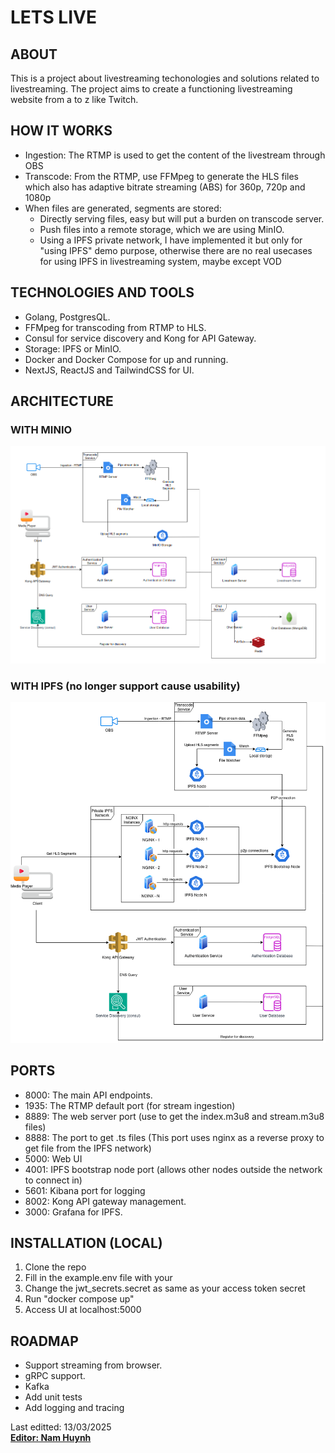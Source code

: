 # LETS LIVE

## ABOUT
This is a project about livestreaming techonologies and solutions related to livestreaming.
The project aims to create a functioning livestreaming website from a to z like Twitch.

## HOW IT WORKS
- Ingestion: The RTMP is used to get the content of the livestream through OBS  
- Transcode: From the RTMP, use FFMpeg to generate the HLS files which also has adaptive bitrate streaming (ABS) for 360p, 720p and 1080p  
- When files are generated, segments are stored:  
  * Directly serving files, easy but will put a burden on transcode server.  
  * Push files into a remote storage, which we are using MinIO.  
  * Using a IPFS private network, I have implemented it but only for "using IPFS" demo purpose, otherwise there are no real usecases for using IPFS in livestreaming system, maybe except VOD  

## TECHNOLOGIES AND TOOLS
- Golang, PostgresQL.
- FFMpeg for transcoding from RTMP to HLS.
- Consul for service discovery and Kong for API Gateway.
- Storage: IPFS or MinIO.
- Docker and Docker Compose for up and running.
- NextJS, ReactJS and TailwindCSS for UI.

## ARCHITECTURE  
### WITH MINIO  
![ARCHITECTURE](docs/architecture.png)

### WITH IPFS (no longer support cause usability)
![IPFS ARCHITECTURE](docs/ipfs_architecture.png)

## PORTS
- 8000: The main API endpoints.
- 1935: The RTMP default port (for stream ingestion)  
- 8889: The web server port (use to get the index.m3u8 and stream.m3u8 files)
- 8888: The port to get .ts files (This port uses nginx as a reverse proxy to get file from the IPFS network)  
- 5000: Web UI  
- 4001: IPFS bootstrap node port (allows other nodes outside the network to connect in)
- 5601: Kibana port for logging
- 8002: Kong API gateway management.
- 3000: Grafana for IPFS.

## INSTALLATION (LOCAL)
1. Clone the repo
2. Fill in the example.env file with your
3. Change the jwt_secrets.secret as same as your access token secret
4. Run "docker compose up"
5. Access UI at localhost:5000

## ROADMAP
* Support streaming from browser.
* gRPC support.
* Kafka
* Add unit tests
* Add logging and tracing

Last editted: 13/03/2025  
**[Editor: Nam Huynh](https://github.com/ThNam203)**
